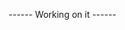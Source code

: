 ------ Working on it ------
<!---- 👋 Hi, I’m @Verdur
- 👀 I’m interested in ...
- 🌱 I’m currently learning ...
- 💞️ I’m looking to collaborate on ...
- 📫 How to reach me ...
--->
<!---
Verdur/Verdur is a ✨ special ✨ repository because its `README.md` (this file) appears on your GitHub profile.
You can click the Preview link to take a look at your changes.
--->
